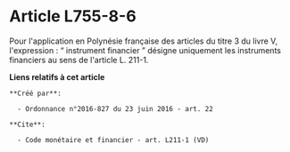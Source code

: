 # Article L755-8-6

Pour l'application en Polynésie française des articles du titre 3 du livre V, l'expression : “ instrument financier ” désigne
uniquement les instruments financiers au sens de l'article L. 211-1.

**Liens relatifs à cet article**

	**Créé par**:

	  - Ordonnance n°2016-827 du 23 juin 2016 - art. 22

	**Cite**:

	  - Code monétaire et financier - art. L211-1 (VD)
